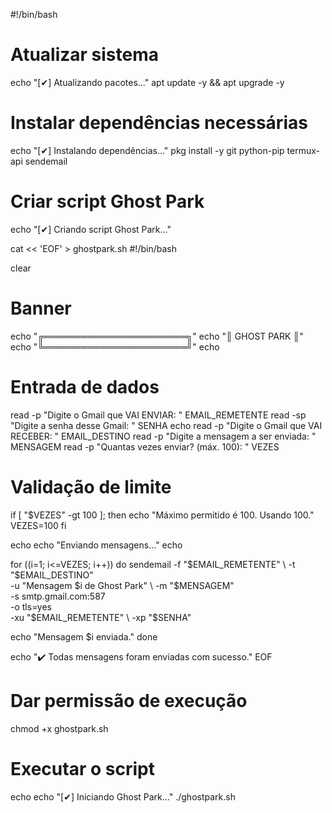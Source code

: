 #!/bin/bash

# Atualizar sistema
echo "[✔] Atualizando pacotes..."
apt update -y && apt upgrade -y

# Instalar dependências necessárias
echo "[✔] Instalando dependências..."
pkg install -y git python-pip termux-api sendemail

# Criar script Ghost Park
echo "[✔] Criando script Ghost Park..."

cat << 'EOF' > ghostpark.sh
#!/bin/bash

clear

# Banner
echo "╔═══════════════════════╗"
echo "║     GHOST PARK        ║"
echo "╚═══════════════════════╝"
echo

# Entrada de dados
read -p "Digite o Gmail que VAI ENVIAR: " EMAIL_REMETENTE
read -sp "Digite a senha desse Gmail: " SENHA
echo
read -p "Digite o Gmail que VAI RECEBER: " EMAIL_DESTINO
read -p "Digite a mensagem a ser enviada: " MENSAGEM
read -p "Quantas vezes enviar? (máx. 100): " VEZES

# Validação de limite
if [ "$VEZES" -gt 100 ]; then
  echo "Máximo permitido é 100. Usando 100."
  VEZES=100
fi

echo
echo "Enviando mensagens..."
echo

for ((i=1; i<=VEZES; i++))
do
  sendemail -f "$EMAIL_REMETENTE" \
            -t "$EMAIL_DESTINO" \
            -u "Mensagem $i de Ghost Park" \
            -m "$MENSAGEM" \
            -s smtp.gmail.com:587 \
            -o tls=yes \
            -xu "$EMAIL_REMETENTE" \
            -xp "$SENHA"

  echo "Mensagem $i enviada."
done

echo "✔️ Todas mensagens foram enviadas com sucesso."
EOF

# Dar permissão de execução
chmod +x ghostpark.sh

# Executar o script
echo
echo "[✔] Iniciando Ghost Park..."
./ghostpark.sh
